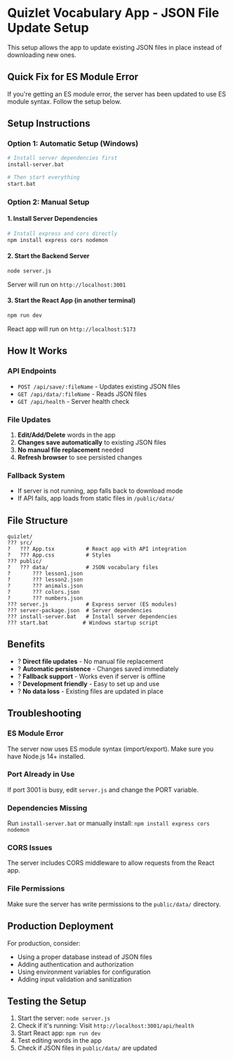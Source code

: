 # Quizlet Vocabulary App - JSON File Update Setup

This setup allows the app to update existing JSON files in place instead of downloading new ones.

## Quick Fix for ES Module Error

If you're getting an ES module error, the server has been updated to use ES module syntax. Follow the setup below.

## Setup Instructions

### Option 1: Automatic Setup (Windows)
```bash
# Install server dependencies first
install-server.bat

# Then start everything
start.bat
```

### Option 2: Manual Setup

#### 1. Install Server Dependencies
```bash
# Install express and cors directly
npm install express cors nodemon
```

#### 2. Start the Backend Server
```bash
node server.js
```
Server will run on `http://localhost:3001`

#### 3. Start the React App (in another terminal)
```bash
npm run dev
```
React app will run on `http://localhost:5173`

## How It Works

### API Endpoints
- `POST /api/save/:fileName` - Updates existing JSON files
- `GET /api/data/:fileName` - Reads JSON files
- `GET /api/health` - Server health check

### File Updates
1. **Edit/Add/Delete** words in the app
2. **Changes save automatically** to existing JSON files
3. **No manual file replacement** needed
4. **Refresh browser** to see persisted changes

### Fallback System
- If server is not running, app falls back to download mode
- If API fails, app loads from static files in `/public/data/`

## File Structure
```
quizlet/
??? src/
?   ??? App.tsx          # React app with API integration
?   ??? App.css          # Styles
??? public/
?   ??? data/            # JSON vocabulary files
?       ??? lesson1.json
?       ??? lesson2.json
?       ??? animals.json
?       ??? colors.json
?       ??? numbers.json
??? server.js            # Express server (ES modules)
??? server-package.json  # Server dependencies
??? install-server.bat   # Install server dependencies
??? start.bat           # Windows startup script
```

## Benefits
- ? **Direct file updates** - No manual file replacement
- ? **Automatic persistence** - Changes saved immediately
- ? **Fallback support** - Works even if server is offline
- ? **Development friendly** - Easy to set up and use
- ? **No data loss** - Existing files are updated in place

## Troubleshooting

### ES Module Error
The server now uses ES module syntax (import/export). Make sure you have Node.js 14+ installed.

### Port Already in Use
If port 3001 is busy, edit `server.js` and change the PORT variable.

### Dependencies Missing
Run `install-server.bat` or manually install: `npm install express cors nodemon`

### CORS Issues
The server includes CORS middleware to allow requests from the React app.

### File Permissions
Make sure the server has write permissions to the `public/data/` directory.

## Production Deployment
For production, consider:
- Using a proper database instead of JSON files
- Adding authentication and authorization
- Using environment variables for configuration
- Adding input validation and sanitization

## Testing the Setup

1. Start the server: `node server.js`
2. Check if it's running: Visit `http://localhost:3001/api/health`
3. Start React app: `npm run dev`
4. Test editing words in the app
5. Check if JSON files in `public/data/` are updated